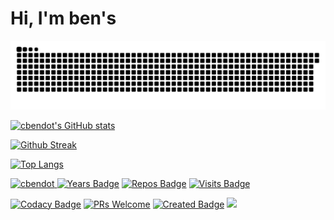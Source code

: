 <h1>Hi, I'm ben's</h1>

![snake gif](https://github.com/iamLiquidX/iamLiquidX/raw/output/github-contribution-grid-snake.svg)

[![cbendot's GitHub stats](https://github-readme-stats.vercel.app/api?username=cbendot&show_icons=true&theme=default)](https://github.com/cbendot)

[![Github Streak](https://github-readme-streak-stats.herokuapp.com/?user=cbendot&show_icons=true&count_private=true&hide_border=false&layout=compact&theme=default)](https://github.com/cbendot/cbendot)

[![Top Langs](https://github-readme-stats.vercel.app/api/top-langs/?username=cbendot&layout=compact&theme=default)](https://github.com/cbendot)

<a href="https://github.com/cbendot"> <img src="https://komarev.com/ghpvc/?username=cbendot&style=flat-square&color=0088ff" alt="cbendot" /> </a> [![Years Badge](https://badges.pufler.dev/years/cbendot?color=F24A72)](https://cbendot.github.io) [![Repos Badge](https://badges.pufler.dev/repos/cbendot?color=D4D925)](https://cbendot.github.io) [![Visits Badge](https://badges.pufler.dev/visits/cbendot/cbendot?color=F2FA5A)](https://cbendot.github.io) 

[![Codacy Badge](https://app.codacy.com/project/badge/Grade/aa2616fbfea54ac4a8cf5fdc8978b0eb)](https://www.codacy.com/gh/cbendot/cbendot/dashboard?utm_source=github.com&amp;utm_medium=referral&amp;utm_content=cbendot/cbendot&amp;utm_campaign=Badge_Grade) 
[![PRs Welcome](https://img.shields.io/badge/PRs-welcome-brightgreen.svg?style=flat-square&color=F66B0E)](http://github.com/cbendot) 
[![Created Badge](https://badges.pufler.dev/created/cbendot/cbendot?color=B983FF)](https://cbendot.github.io) <a href="https://github.com/cbendot/cbendot/blob/main/LICENSE">
    <img src="https://img.shields.io/github/license/cbendot/cbendot"/> 
  </a>
